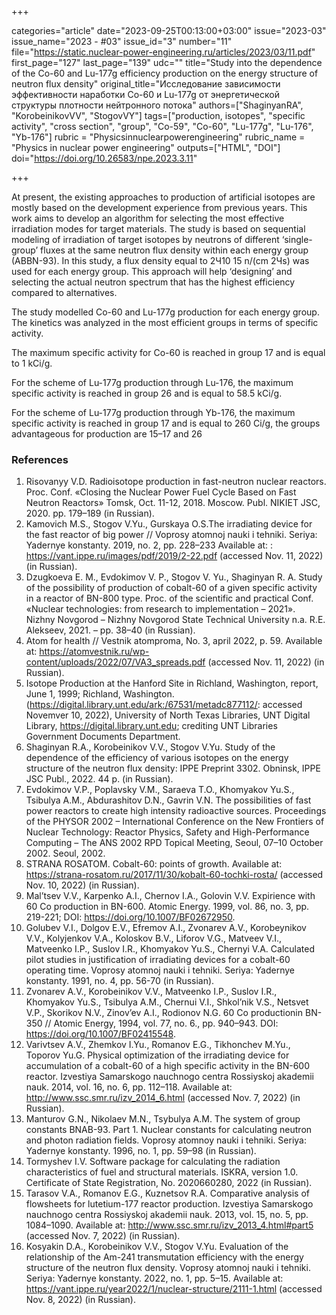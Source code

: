 +++

categories="article"
date="2023-09-25T00:13:00+03:00"
issue="2023-03"
issue_name="2023 - #03"
issue_id="3"
number="11"
file="https://static.nuclear-power-engineering.ru/articles/2023/03/11.pdf"
first_page="127"
last_page="139"
udc=""
title="Study into the dependence of the Co-60 and Lu-177g efficiency production on the energy structure of neutron flux density"
original_title="Исследование зависимости эффективности наработки Co-60 и Lu-177g от энергетической структуры плотности нейтронного потока"
authors=["ShaginyanRA", "KorobeinikovVV", "StogovVY"]
tags=["production, isotopes", "specific activity", "cross section", "group", "Co-59", "Co-60", "Lu-177g", "Lu-176", "Yb-176"]
rubric = "Physicsinnuclearpowerengineering"
rubric_name = "Physics in nuclear power engineering"
outputs=["HTML", "DOI"]
doi="https://doi.org/10.26583/npe.2023.3.11"

+++

At present, the existing approaches to production of artificial isotopes are mostly based on the development experience from previous years. This work aims to develop an algorithm for selecting the most effective irradiation modes for target materials. The study is based on sequential modeling of irradiation of target isotopes by neutrons of different ‘single-group’ fluxes at the same neutron flux density within each energy group (ABBN-93). In this study, a flux density equal to 2Ч10 15 n/(cm 2Чs) was used for each energy group. This approach will help ‘designing’ and selecting the actual neutron spectrum that has the highest efficiency compared to alternatives.

The study modelled Co-60 and Lu-177g production for each energy group. The kinetics was analyzed in the most efficient groups in terms of specific activity.

The maximum specific activity for Co-60 is reached in group 17 and is equal to 1 kCi/g.

For the scheme of Lu-177g production through Lu-176, the maximum specific activity is reached in group 26 and is equal to 58.5 kCi/g.

For the scheme of Lu-177g production through Yb-176, the maximum specific activity is reached in group 17 and is equal to 260 Ci/g, the groups advantageous for production are 15–17 and 26

### References

1. Risovanyy V.D. Radioisotope production in fast-neutron nuclear reactors. Proc. Conf. «Closing the Nuclear Power Fuel Cycle Based on Fast Neutron Reactors» Tomsk, Oct. 11-12, 2018. Мoscow. Publ. NIKIET JSC, 2020. pp. 179–189 (in Russian).
2. Kamovich M.S., Stogov V.Yu., Gurskaya O.S.The irradiating device for the fast reactor of big power // Voprosy atomnoj nauki i tehniki. Seriya: Yadernye konstanty. 2019, no. 2, pp. 228–233 Available at: : https://vant.ippe.ru/images/pdf/2019/2-22.pdf (accessed Nov. 11, 2022) (in Russian).
3. Dzugkoeva E. M., Evdokimov V. P., Stogov V. Yu., Shaginyan R. A. Study of the possibility of production of cobalt-60 of a given specific activity in a reactor of BN-800 type. Proc. of the scientific and practical Conf. «Nuclear technologies: from research to implementation – 2021». Nizhny Novgorod – Nizhny Novgorod State Technical University n.a. R.E. Alekseev, 2021. – pp. 38–40 (in Russian).
4. Atom for health // Vestnik atomproma, No. 3, april 2022, p. 59. Available at: https://atomvestnik.ru/wp-content/uploads/2022/07/VA3_spreads.pdf (accessed Nov. 11, 2022) (in Russian).
5. Isotope Production at the Hanford Site in Richland, Washington, report, June 1, 1999; Richland, Washington. (https://digital.library.unt.edu/ark:/67531/metadc877112/: accessed Novemver 10, 2022), University of North Texas Libraries, UNT Digital Library, https://digital.library.unt.edu; crediting UNT Libraries Government Documents Department.
6. Shaginyan R.A., Korobeinikov V.V., Stogov V.Yu. Study of the dependence of the efficiency of various isotopes on the energy structure of the neutron flux density: IPPE Preprint 3302. Obninsk, IPPE JSC Publ., 2022. 44 p. (in Russian).
7. Evdokimov V.P., Poplavsky V.M., Saraeva T.O., Khomyakov Yu.S., Tsibulya A.M., Abdurashitov D.N., Gavrin V.N. The possibilities of fast power reactors to create high intensity radioactive sources. Proceedings of the PHYSOR 2002 – International Conference on the New Frontiers of Nuclear Technology: Reactor Physics, Safety and High-Performance Computing – The ANS 2002 RPD Topical Meeting, Seoul, 07–10 October 2002. Seoul, 2002.
8. STRANA ROSATOM. Cobalt-60: points of growth. Available at: https://strana-rosatom.ru/2017/11/30/kobalt-60-tochki-rosta/ (accessed Nov. 10, 2022) (in Russian).
9. Mal’tsev V.V., Karpenko A.I., Chernov I.A., Golovin V.V. Expirience with 60 Co production in BN-600. Atomic Energy. 1999, vol. 86, no. 3, pp. 219-221; DOI: https://doi.org/10.1007/BF02672950.
10. Golubev V.I., Dolgov E.V., Efremov A.I., Zvonarev A.V., Korobeynikov V.V., Kolyjenkov V.A., Koloskov B.V., Liforov V.G., Matveev V.I., Matveenko I.P., Suslov I.R., Khomyakov Yu.S., Chernyi V.A. Calculated pilot studies in justification of irradiating devices for a cobalt-60 operating time. Voprosy atomnoj nauki i tehniki. Seriya: Yadernye konstanty. 1991, no. 4, pp. 56-70 (in Russian).
11. Zvonarev A.V., Korobeinikov V.V., Matveenko I.P., Suslov I.R., Khomyakov Yu.S., Tsibulya A.M., Chernui V.I., Shkol’nik V.S., Netsvet V.P., Skorikov N.V., Zinov’ev A.I., Rodionov N.G. 60 Со productionin BN-350 // Atomic Energy, 1994, vol. 77, no. 6., pp. 940–943. DOI: https://doi.org/10.1007/BF02415548.
12. Varivtsev A.V., Zhemkov I.Yu., Romanov E.G., Tikhonchev M.Yu., Toporov Yu.G. Physical optimization of the irradiating device for accumulation of a cobalt-60 of a high specific activity in the BN-600 reactor. Izvestiya Samarskogo nauchnogo centra Rossiyskoj akademii nauk. 2014, vol. 16, no. 6, pp. 112–118. Available at: http://www.ssc.smr.ru/izv_2014_6.html (accessed Nov. 7, 2022) (in Russian).
13. Manturov G.N., Nikolaev M.N., Tsybulya A.M. The system of group constants BNAB-93. Part 1. Nuclear constants for calculating neutron and photon radiation fields. Voprosy atomnoy nauki i tehniki. Seriya: Yadernye konstanty. 1996, no. 1, pp. 59–98 (in Russian).
14. Tormyshev I.V. Software package for calculating the radiation characteristics of fuel and structural materials. ISKRA, version 1.0. Certificate of State Registration, No. 2020660280, 2022 (in Russian).
15. Tarasov V.A., Romanov E.G., Kuznetsov R.A. Comparative analysis of flowsheets for lutetium-177 reactor production. Izvestiya Samarskogo nauchnogo centra Rossiyskoj akademii nauk. 2013, vol. 15, no. 5, pp. 1084–1090. Available at: http://www.ssc.smr.ru/izv_2013_4.html#part5 (accessed Nov. 7, 2022) (in Russian).
16. Kosуakin D.A., Korobeinikov V.V., Stogov V.Yu. Evaluation of the relationship of the Am-241 transmutation efficiency with the energy structure of the neutron flux density. Voprosy atomnoj nauki i tehniki. Seriya: Yadernye konstanty. 2022, no. 1, pp. 5–15. Available at: https://vant.ippe.ru/year2022/1/nuclear-structure/2111-1.html (accessed Nov. 8, 2022) (in Russian).